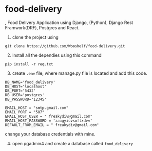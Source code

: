 # food-delivery
,
Food Delivery Application using Django, (Python), Django Rest Framwork(DRF), Postgres and React.

1. clone the project using 
```console
git clone https://github.com/Wooshelf/food-delivery.git
```

2. Install all the dependies using this command
```console
pip install -r req.txt
```

3. create ```.env``` file, where manage.py file is located and add this code.
```
DB_NAME='food_delivery'
DB_HOST='localhost'
DB_PORT='5432'
DB_USER='postgres'
DB_PASSWORD='12345'

EMAIL_HOST = "smtp.gmail.com"
EMAIL_PORT = "587"
EMAIL_HOST_USER = " freakydiv@gmail.com"
EMAIL_HOST_PASSWORD = 'zaugyicvsoflxdvv'
DEFAULT_FROM_EMAIL = " freakydiv@gmail.com"

```
change your database credentials with mine.

4. open pgadmin4 and create a database called ```food_delivery```
